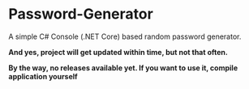 # Password-Generator
A simple C# Console (.NET Core) based random password generator. 

**And yes, project will get updated within time, but not that often.**

**By the way, no releases available yet. If you want to use it, compile application yourself**

